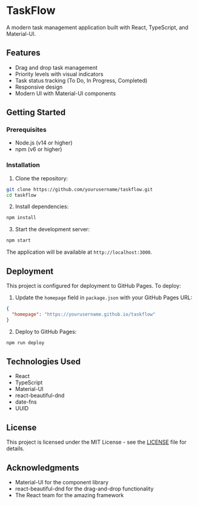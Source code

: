 # TaskFlow

A modern task management application built with React, TypeScript, and Material-UI.

## Features

- Drag and drop task management
- Priority levels with visual indicators
- Task status tracking (To Do, In Progress, Completed)
- Responsive design
- Modern UI with Material-UI components

## Getting Started

### Prerequisites

- Node.js (v14 or higher)
- npm (v6 or higher)

### Installation

1. Clone the repository:

```bash
git clone https://github.com/yourusername/taskflow.git
cd taskflow
```

2. Install dependencies:

```bash
npm install
```

3. Start the development server:

```bash
npm start
```

The application will be available at `http://localhost:3000`.

## Deployment

This project is configured for deployment to GitHub Pages. To deploy:

1. Update the `homepage` field in `package.json` with your GitHub Pages URL:

```json
{
  "homepage": "https://yourusername.github.io/taskflow"
}
```

2. Deploy to GitHub Pages:

```bash
npm run deploy
```

## Technologies Used

- React
- TypeScript
- Material-UI
- react-beautiful-dnd
- date-fns
- UUID

## License

This project is licensed under the MIT License - see the [LICENSE](LICENSE) file for details.

## Acknowledgments

- Material-UI for the component library
- react-beautiful-dnd for the drag-and-drop functionality
- The React team for the amazing framework
